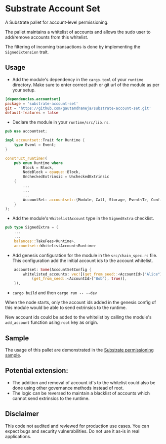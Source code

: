 # Substrate Account Set

A Substrate pallet for account-level permissioning.

The pallet maintains a whitelist of accounts and allows the sudo user to add/remove accounts from this whitelist.

The filtering of incoming transactions is done by implementing the `SignedExtension` trait.

## Usage

* Add the module's dependency in the `cargo.toml` of your `runtime` directory. Make sure to enter correct path or git url of the module as per your setup.

```toml
[dependencies.accountset]
package = 'substrate-account-set'
git = 'https://github.com/gautamdhameja/substrate-account-set.git'
default-features = false
```

* Declare the module in your `runtime/src/lib.rs`.

```rust
pub use accountset;

impl accountset::Trait for Runtime {
    type Event = Event;
}

construct_runtime!(
    pub enum Runtime where
        Block = Block,
        NodeBlock = opaque::Block,
        UncheckedExtrinsic = UncheckedExtrinsic
    {
        ...
        ...
        ...
        AccountSet: accountset::{Module, Call, Storage, Event<T>, Config<T>},
    }
);
```

* Add the module's `WhitelistAccount` type in the `SignedExtra` checklist.

```rust
pub type SignedExtra = (
    ...
    ...
    balances::TakeFees<Runtime>,
    accountset::WhitelistAccount<Runtime>
```

* Add genesis configuration for the module in the `src/chain_spec.rs` file. This configuration add the initial account ids to the account whitelist.

```rust
    accountset: Some(AccountSetConfig {
        whitelisted_accounts: vec![(get_from_seed::<AccountId>("Alice"), true),
            (get_from_seed::<AccountId>("Bob"), true)],
    }),
```

* `cargo build` and then `cargo run -- --dev`

When the node starts, only the account ids added in the genesis config of this module would be able to send extrinsics to the runtime.

New account ids could be added to the whitelist by calling the module's `add_account` function using `root` key as origin.

## Sample

The usage of this pallet are demonstrated in the [Substrate permissioning sample](https://github.com/gautamdhameja/substrate-permissioning).

## Potential extension:

* The addition and removal of account id's to the whitelist could also be done using other governance methods instead of root.
* The logic can be reversed to maintain a blacklist of accounts which cannot send extrinsics to the runtime.

## Disclaimer

This code not audited and reviewed for production use cases. You can expect bugs and security vulnerabilities. Do not use it as-is in real applications.
